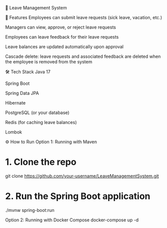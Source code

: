 🛑 Leave Management System

🚀 Features
Employees can submit leave requests (sick leave, vacation, etc.)

Managers can view, approve, or reject leave requests

Employees can leave feedback for their leave requests

Leave balances are updated automatically upon approval

Cascade delete: leave requests and associated feedback are deleted when the employee is removed from the system

🛠️ Tech Stack
Java 17

Spring Boot

Spring Data JPA

Hibernate

PostgreSQL (or your database)

Redis (for caching leave balances)

Lombok


⚙️ How to Run
Option 1: Running with Maven
# 1. Clone the repo
git clone https://github.com/your-username/LeaveManagementSystem.git

# 2. Run the Spring Boot application
./mvnw spring-boot:run

Option 2: Running with Docker Compose
docker-compose up -d


